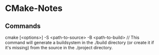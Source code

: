# CMake-Notes


## Commands  
cmake [&lt;options&gt;] -S &lt;path-to-source&gt; -B &lt;path-to-build&gt; // This command will generate a buildsystem in the ./build directory (or create it if it's missing) from the source in the ./project directory.  
